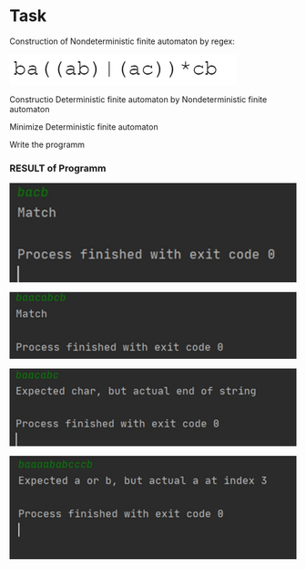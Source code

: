 # Task

Construction of Nondeterministic finite automaton by regex:

![](Screenshots/regex.jpg)

Constructio Deterministic finite automaton by Nondeterministic finite automaton

Minimize Deterministic finite automaton

Write the programm

### RESULT of Programm 

![](Screenshots/Match-1.jpg)

![](Screenshots/Match-2.jpg)

![](Screenshots/NotMatch-1.jpg)

![](Screenshots/NotMatch-2.jpg)
